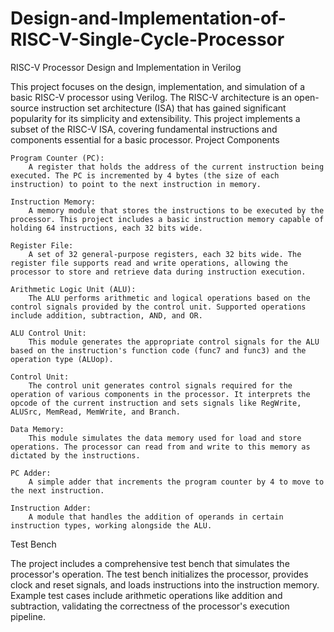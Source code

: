 # Design-and-Implementation-of-RISC-V-Single-Cycle-Processor

RISC-V Processor Design and Implementation in Verilog

This project focuses on the design, implementation, and simulation of a basic RISC-V processor using Verilog. The RISC-V architecture is an open-source instruction set architecture (ISA) that has gained significant popularity for its simplicity and extensibility. This project implements a subset of the RISC-V ISA, covering fundamental instructions and components essential for a basic processor.
Project Components

    Program Counter (PC):
        A register that holds the address of the current instruction being executed. The PC is incremented by 4 bytes (the size of each instruction) to point to the next instruction in memory.

    Instruction Memory:
        A memory module that stores the instructions to be executed by the processor. This project includes a basic instruction memory capable of holding 64 instructions, each 32 bits wide.

    Register File:
        A set of 32 general-purpose registers, each 32 bits wide. The register file supports read and write operations, allowing the processor to store and retrieve data during instruction execution.

    Arithmetic Logic Unit (ALU):
        The ALU performs arithmetic and logical operations based on the control signals provided by the control unit. Supported operations include addition, subtraction, AND, and OR.

    ALU Control Unit:
        This module generates the appropriate control signals for the ALU based on the instruction's function code (func7 and func3) and the operation type (ALUop).

    Control Unit:
        The control unit generates control signals required for the operation of various components in the processor. It interprets the opcode of the current instruction and sets signals like RegWrite, ALUSrc, MemRead, MemWrite, and Branch.

    Data Memory:
        This module simulates the data memory used for load and store operations. The processor can read from and write to this memory as dictated by the instructions.

    PC Adder:
        A simple adder that increments the program counter by 4 to move to the next instruction.

    Instruction Adder:
        A module that handles the addition of operands in certain instruction types, working alongside the ALU.

Test Bench

The project includes a comprehensive test bench that simulates the processor's operation. The test bench initializes the processor, provides clock and reset signals, and loads instructions into the instruction memory. Example test cases include arithmetic operations like addition and subtraction, validating the correctness of the processor's execution pipeline.
